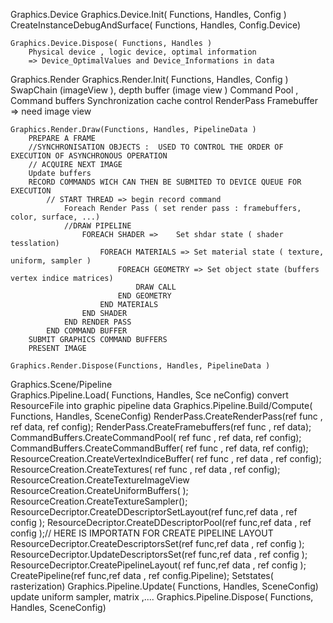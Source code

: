 
Graphics.Device 
    Graphics.Device.Init( Functions, Handles, Config )
        CreateInstanceDebugAndSurface( Functions, Handles, Config.Device)
        
    Graphics.Device.Dispose( Functions, Handles )
        Physical device , logic device, optimal information
        => Device_OptimalValues and Device_Informations in data

Graphics.Render 
    Graphics.Render.Init( Functions, Handles, Config )
        SwapChain (imageView ), depth buffer (image view )
        Command Pool , Command buffers 
        Synchronization cache control
        RenderPass
        Framebuffer => need image view

    Graphics.Render.Draw(Functions, Handles, PipelineData )
        PREPARE A FRAME
        //SYNCHRONISATION OBJECTS :  USED TO CONTROL THE ORDER OF EXECUTION OF ASYNCHRONOUS OPERATION
        // ACQUIRE NEXT IMAGE 
        Update buffers
        RECORD COMMANDS WICH CAN THEN BE SUBMITED TO DEVICE QUEUE FOR EXECUTION
            // START THREAD => begin record command 
                Foreach Render Pass ( set render pass : framebuffers, color, surface, ...)
                //DRAW PIPELINE 
                    FOREACH SHADER =>    Set shdar state ( shader tesslation)
                        FOREACH MATERIALS => Set material state ( texture, uniform, sampler )
                            FOREACH GEOMETRY => Set object state (buffers vertex indice matrices)
                                DRAW CALL
                            END GEOMETRY
                        END MATERIALS
                    END SHADER
                END RENDER PASS
            END COMMAND BUFFER
        SUBMIT GRAPHICS COMMAND BUFFERS        
        PRESENT IMAGE        

    Graphics.Render.Dispose(Functions, Handles, PipelineData )

Graphics.Scene/Pipeline  
    Graphics.Pipeline.Load( Functions, Handles, Sce neConfig)
        convert ResourceFile into graphic pipeline data
    Graphics.Pipeline.Build/Compute( Functions, Handles, SceneConfig)
        RenderPass.CreateRenderPass(ref func , ref data, ref config);
        RenderPass.CreateFramebuffers(ref func , ref data);
        CommandBuffers.CreateCommandPool( ref func , ref data, ref config);
        CommandBuffers.CreateCommandBuffer( ref func , ref data, ref config);
        ResourceCreation.CreateVertexIndiceBuffer( ref func , ref data , ref config);
        ResourceCreation.CreateTextures( ref func , ref data , ref config);
        ResourceCreation.CreateTextureImageView
        ResourceCreation.CreateUniformBuffers( );
        ResourceCreation.CreateTextureSampler();
        ResourceDecriptor.CreateDDescriptorSetLayout(ref  func,ref  data , ref  config );
        ResourceDecriptor.CreateDDescriptorPool(ref  func,ref  data , ref  config );// HERE IS IMPORTATN FOR CREATE PIPELINE LAYOUT
        ResourceDecriptor.CreateDescriptorsSet(ref  func,ref  data , ref  config );
        ResourceDecriptor.UpdateDescriptorsSet(ref  func,ref  data , ref  config );
        ResourceDecriptor.CreatePipelineLayout( ref  func,ref  data , ref  config  );
        CreatePipeline(ref  func,ref  data , ref config.Pipeline);
            Setstates( rasterization)
    Graphics.Pipeline.Update( Functions, Handles, SceneConfig)        
        update uniform sampler, matrix ,....
    Graphics.Pipeline.Dispose( Functions, Handles, SceneConfig)